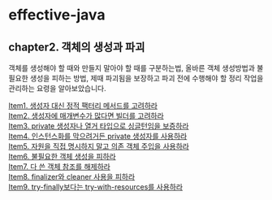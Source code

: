 # effective-java

## chapter2. 객체의 생성과 파괴
객체를 생성해야 할 때와 만들지 말아야 할 때를 구분하는법, 올바른 객체 생성방법과 불필요한 생성을 피하는 방법, 제때 파괴됨을 보장하고 파괴 전에 수행해야 할 정리 작업을 관리하는 요령을 알아보았습니다.

[Item1. 생성자 대신 정적 팩터리 메서드를 고려하라](https://south-leopard-b1c.notion.site/Item1-bbbb413b4b03402abdec5d01e7daab57?pvs=4) <br>
[Item2. 생성자에 매개변수가 많다면 빌더를 고려하라](https://south-leopard-b1c.notion.site/Item2-850e4eecc80c416bb63b0c4cd6cc4b1c?pvs=4) <br>
[Item3. private 생성자나 열거 타입으로 싱글턴임을 보증하라](https://south-leopard-b1c.notion.site/Item3-private-5c0751ac2f324729999b133d3bfd971d?pvs=4) <br>
[Item4. 인스턴스화를 막으려거든 private 생성자를 사용하라](https://south-leopard-b1c.notion.site/Item4-private-391438c7ba2b4bff85240abbc77d076d?pvs=4) <br>
[Item5. 자원을 직접 명시하지 말고 의존 객체 주입을 사용하라](https://south-leopard-b1c.notion.site/Item5-5f620339dca241ce8460215d3bc379bd?pvs=4) <br>
[Item6. 불필요한 객체 생성을 피하라](https://south-leopard-b1c.notion.site/Item6-da5cea7ae7c14882a8de6fb5a9cc8e29?pvs=4) <br>
[Item7. 다 쓴 객체 참조를 해제하라](https://south-leopard-b1c.notion.site/Item7-41d6fa035ff14a9394edcd30e10fbb6a?pvs=4) <br>
[Item8. finalizer와 cleaner 사용을 피하라](https://south-leopard-b1c.notion.site/Item8-finalizer-cleaner-b05be4950ff84c6293b029c54405d1ec?pvs=4) <br>
[Item9. try-finally보다는 try-with-resources를 사용하라](https://south-leopard-b1c.notion.site/Item9-try-finally-try-with-resources-1a3bdb08914c4ae1bceac5064c7726f9?pvs=4) <br>
